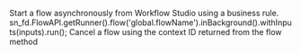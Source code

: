 Start a flow asynchronously from Workflow Studio using a business rule.
  sn_fd.FlowAPI.getRunner().flow('global.flowName').inBackground().withInputs(inputs).run();
Cancel a flow using the context ID returned from the flow method
